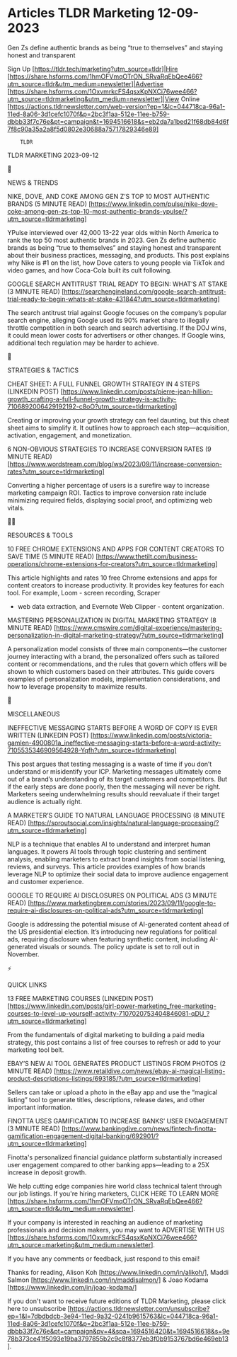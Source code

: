 # Articles TLDR Marketing 12-09-2023

Gen Zs define authentic brands as being “true to themselves” and
staying honest and transparent  

Sign Up [https://tldr.tech/marketing?utm_source=tldr]|Hire
[https://share.hsforms.com/1hmOFVmqOTrON_SRvaRqEbQee466?utm_source=tldr&utm_medium=newsletter]|Advertise
[https://share.hsforms.com/1OxvmrkcFS4qsxKpNXCi76wee466?utm_source=tldrmarketing&utm_medium=newsletter]|View
Online
[https://actions.tldrnewsletter.com/web-version?ep=1&lc=044718ca-96a1-11ed-8a06-3d1cefc1070f&p=2bc3f1aa-512e-11ee-b759-dbbb33f7c76e&pt=campaign&t=1694516618&s=eb2da7a1bed21f68db84d6f7f8c90a35a2a8f5d0802e30688a75717829346e89]


		TLDR 

TLDR MARKETING 2023-09-12

📱 

NEWS & TRENDS

NIKE, DOVE, AND COKE AMONG GEN Z’S TOP 10 MOST AUTHENTIC BRANDS (5
MINUTE READ)
[https://www.linkedin.com/pulse/nike-dove-coke-among-gen-zs-top-10-most-authentic-brands-ypulse/?utm_source=tldrmarketing]

YPulse interviewed over 42,000 13-22 year olds within North America to
rank the top 50 most authentic brands in 2023. Gen Zs define authentic
brands as being “true to themselves” and staying honest and
transparent about their business practices, messaging, and products.
This post explains why Nike is #1 on the list, how Dove caters to
young people via TikTok and video games, and how Coca-Cola built its
cult following. 

GOOGLE SEARCH ANTITRUST TRIAL READY TO BEGIN: WHAT’S AT STAKE (3
MINUTE READ)
[https://searchengineland.com/google-search-antitrust-trial-ready-to-begin-whats-at-stake-431844?utm_source=tldrmarketing]

The search antitrust trial against Google focuses on the company’s
popular search engine, alleging Google used its 90% market share to
illegally throttle competition in both search and search advertising.
If the DOJ wins, it could mean lower costs for advertisers or other
changes. If Google wins, additional tech regulation may be harder to
achieve. 

🚀 

STRATEGIES & TACTICS

CHEAT SHEET: A FULL FUNNEL GROWTH STRATEGY IN 4 STEPS (LINKEDIN POST)
[https://www.linkedin.com/posts/pierre-jean-hillion-growth_crafting-a-full-funnel-growth-strategy-is-activity-7106892006429192192-c8oO?utm_source=tldrmarketing]

Creating or improving your growth strategy can feel daunting, but this
cheat sheet aims to simplify it. It outlines how to approach each
step—acquisition, activation, engagement, and monetization. 

6 NON-OBVIOUS STRATEGIES TO INCREASE CONVERSION RATES (9 MINUTE READ)
[https://www.wordstream.com/blog/ws/2023/09/11/increase-conversion-rates?utm_source=tldrmarketing]

Converting a higher percentage of users is a surefire way to increase
marketing campaign ROI. Tactics to improve conversion rate include
minimizing required fields, displaying social proof, and optimizing
web vitals. 

🧑‍💻 

RESOURCES & TOOLS

10 FREE CHROME EXTENSIONS AND APPS FOR CONTENT CREATORS TO SAVE TIME
(5 MINUTE READ)
[https://www.thetilt.com/business-operations/chrome-extensions-for-creators?utm_source=tldrmarketing]

This article highlights and rates 10 free Chrome extensions and apps
for content creators to increase productivity. It provides key
features for each tool. For example, Loom - screen recording, Scraper
- web data extraction, and Evernote Web Clipper - content
organization. 

MASTERING PERSONALIZATION IN DIGITAL MARKETING STRATEGY (8 MINUTE
READ)
[https://www.cmswire.com/digital-experience/mastering-personalization-in-digital-marketing-strategy/?utm_source=tldrmarketing]

A personalization model consists of three main components—the
customer journey interacting with a brand, the personalized offers
such as tailored content or recommendations, and the rules that govern
which offers will be shown to which customers based on their
attributes. This guide covers examples of personalization models,
implementation considerations, and how to leverage propensity to
maximize results. 

🎁 

MISCELLANEOUS

INEFFECTIVE MESSAGING STARTS BEFORE A WORD OF COPY IS EVER WRITTEN
(LINKEDIN POST)
[https://www.linkedin.com/posts/victoria-gamlen-4900801a_ineffective-messaging-starts-before-a-word-activity-7105535346909564928-Yqfh?utm_source=tldrmarketing]

This post argues that testing messaging is a waste of time if you
don’t understand or misidentify your ICP. Marketing messages
ultimately come out of a brand’s understanding of its target
customers and competitors. But if the early steps are done poorly,
then the messaging will never be right. Marketers seeing underwhelming
results should reevaluate if their target audience is actually right. 

A MARKETER’S GUIDE TO NATURAL LANGUAGE PROCESSING (8 MINUTE READ)
[https://sproutsocial.com/insights/natural-language-processing/?utm_source=tldrmarketing]

NLP is a technique that enables AI to understand and interpret human
languages. It powers AI tools through topic clustering and sentiment
analysis, enabling marketers to extract brand insights from social
listening, reviews, and surveys. This article provides examples of how
brands leverage NLP to optimize their social data to improve audience
engagement and customer experience. 

GOOGLE TO REQUIRE AI DISCLOSURES ON POLITICAL ADS (3 MINUTE READ)
[https://www.marketingbrew.com/stories/2023/09/11/google-to-require-ai-disclosures-on-political-ads?utm_source=tldrmarketing]

Google is addressing the potential misuse of AI-generated content
ahead of the US presidential election. It’s introducing new
regulations for political ads, requiring disclosure when featuring
synthetic content, including AI-generated visuals or sounds. The
policy update is set to roll out in November. 

⚡ 

QUICK LINKS

13 FREE MARKETING COURSES (LINKEDIN POST)
[https://www.linkedin.com/posts/girl-power-marketing_free-marketing-courses-to-level-up-yourself-activity-7107020753404846081-qDU_?utm_source=tldrmarketing]

From the fundamentals of digital marketing to building a paid media
strategy, this post contains a list of free courses to refresh or add
to your marketing tool belt. 

EBAY’S NEW AI TOOL GENERATES PRODUCT LISTINGS FROM PHOTOS (2 MINUTE
READ)
[https://www.retaildive.com/news/ebay-ai-magical-listing-product-descriptions-listings/693185/?utm_source=tldrmarketing]

Sellers can take or upload a photo in the eBay app and use the
“magical listing” tool to generate titles, descriptions, release
dates, and other important information. 

FINOTTA USES GAMIFICATION TO INCREASE BANKS’ USER ENGAGEMENT (3
MINUTE READ)
[https://www.bankingdive.com/news/fintech-finotta-gamification-engagement-digital-banking/692901/?utm_source=tldrmarketing]

Finotta's personalized financial guidance platform substantially
increased user engagement compared to other banking apps—leading to
a 25X increase in deposit growth. 

 We help cutting edge companies hire world class technical talent
through our job listings. If you're hiring marketers, CLICK HERE TO
LEARN MORE
[https://share.hsforms.com/1hmOFVmqOTrON_SRvaRqEbQee466?utm_source=tldr&utm_medium=newsletter].


If your company is interested in reaching an audience of marketing
professionals and decision makers, you may want to ADVERTISE WITH US
[https://share.hsforms.com/1OxvmrkcFS4qsxKpNXCi76wee466?utm_source=marketing&utm_medium=newsletter].


If you have any comments or feedback, just respond to this email! 

Thanks for reading, 
Alison Koh [https://www.linkedin.com/in/alikoh/], Maddi Salmon
[https://www.linkedin.com/in/maddisalmon/] & Joao Kodama
[https://www.linkedin.com/in/joao-kodama/] 

If you don't want to receive future editions of TLDR Marketing,
please click here to unsubscribe
[https://actions.tldrnewsletter.com/unsubscribe?ep=1&l=7dbdbdcb-3e94-11ed-9a32-0241b9615763&lc=044718ca-96a1-11ed-8a06-3d1cefc1070f&p=2bc3f1aa-512e-11ee-b759-dbbb33f7c76e&pt=campaign&pv=4&spa=1694516420&t=1694516618&s=9e78b373ce41f5093e19ba3797855b2c9c8f8377eb3f0b9153767bd6e469eb13].